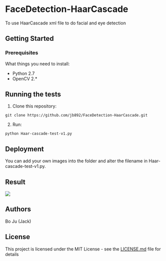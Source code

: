 # FaceDetection-HaarCascade
To use HaarCascade xml file to do facial and eye detection

## Getting Started

### Prerequisites

What things you need to install:

* Python 2.7
* OpenCV 2.*

## Running the tests

1. Clone this repository:
```
git clone https://github.com/jb892/FaceDetection-HaarCascade.git
```

2. Run:
```
python Haar-cascade-test-v1.py
```

## Deployment

You can add your own images into the folder and alter the filename in Haar-cascade-test-v1.py.

## Result
![](https://github.com/jb892/FaceDetection-HaarCascade/blob/master/test-result.jpg)

## Authors
Bo Ju (Jack)


## License

This project is licensed under the MIT License - see the [LICENSE.md](LICENSE.md) file for details

